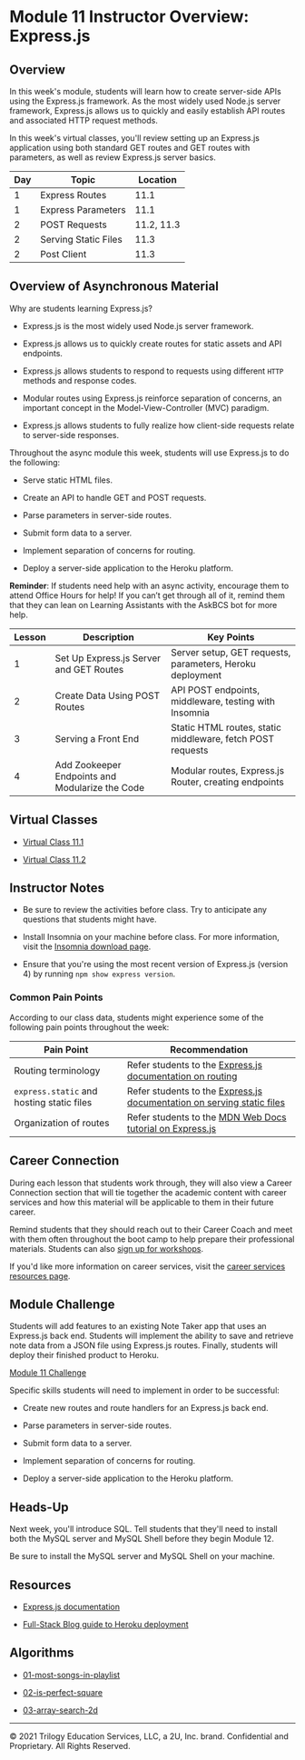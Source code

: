 # Module 11 Instructor Overview: Express.js

## Overview

In this week's module, students will learn how to create server-side APIs using the Express.js framework. As the most widely used Node.js server framework, Express.js allows us to quickly and easily establish API routes and associated HTTP request methods.

In this week's virtual classes, you'll review setting up an Express.js application using both standard GET routes and GET routes with parameters, as well as review Express.js server basics.

| Day | Topic                | Location   |
| --- | -------------------- | ---------- |
| 1   | Express Routes       | 11.1       |
| 1   | Express Parameters   | 11.1       |
| 2   | POST Requests        | 11.2, 11.3 |
| 2   | Serving Static Files | 11.3       |
| 2   | Post Client          | 11.3       |

## Overview of Asynchronous Material

Why are students learning Express.js?

* Express.js is the most widely used Node.js server framework.

* Express.js allows us to quickly create routes for static assets and API endpoints.

* Express.js allows students to respond to requests using different `HTTP` methods and response codes.

* Modular routes using Express.js reinforce separation of concerns, an important concept in the Model-View-Controller (MVC) paradigm.

* Express.js allows students to fully realize how client-side requests relate to server-side responses.

Throughout the async module this week, students will use Express.js to do the following:

* Serve static HTML files.

* Create an API to handle GET and POST requests.

* Parse parameters in server-side routes.

* Submit form data to a server.

* Implement separation of concerns for routing.

* Deploy a server-side application to the Heroku platform.

**Reminder**: If students need help with an async activity, encourage them to attend Office Hours for help! If you can’t get through all of it, remind them that they can lean on Learning Assistants with the AskBCS bot for more help.

| Lesson | Description                                     | Key Points                                                   |
| ------ | ----------------------------------------------- | ------------------------------------------------------------ |
| 1      | Set Up Express.js Server and GET Routes         | Server setup, GET requests, parameters, Heroku deployment  |
| 2      | Create Data Using POST Routes                   | API POST endpoints, middleware, testing with Insomnia      |
| 3      | Serving a Front End                             | Static HTML routes, static middleware, fetch POST requests |
| 4      | Add Zookeeper Endpoints and Modularize the Code | Modular routes, Express.js Router, creating endpoints           |

## Virtual Classes

* [Virtual Class 11.1](./11.1-REQUIRED.md)

* [Virtual Class 11.2](./11.2-REQUIRED.md)

## Instructor Notes

* Be sure to review the activities before class. Try to anticipate any questions that students might have.

* Install Insomnia on your machine before class. For more information, visit the [Insomnia download page](https://insomnia.rest/download).

* Ensure that you're using the most recent version of Express.js (version 4) by running `npm show express version`.

### Common Pain Points

According to our class data, students might experience some of the following pain points throughout the week:

| Pain Point                                | Recommendation                                                                                                                 |
| --- | --- |
| Routing terminology                       | Refer students to the [Express.js documentation on routing](https://expressjs.com/en/guide/routing.html)                                   |
| `express.static` and hosting static files | Refer students to the [Express.js documentation on serving static files](https://expressjs.com/en/starter/static-files.html)                  |
| Organization of routes                    | Refer students to the [MDN Web Docs tutorial on Express.js](https://developer.mozilla.org/en-US/docs/Learn/Server-side/Express_Nodejs/routes) |

## Career Connection

During each lesson that students work through, they will also view a Career Connection section that will tie together the academic content with career services and how this material will be applicable to them in their future career.

Remind students that they should reach out to their Career Coach and meet with them often throughout the boot camp to help prepare their professional materials. Students can also [sign up for workshops](https://careerservicesonlineevents.splashthat.com/).

If you'd like more information on career services, visit the [career services resources page](https://careernetwork.2u.com//).

## Module Challenge

Students will add features to an existing Note Taker app that uses an Express.js back end. Students will implement the ability to save and retrieve note data from a JSON file using Express.js routes. Finally, students will deploy their finished product to Heroku.

[Module 11 Challenge](../../01-Class-Content/11-Express/02-Challenge/README.md)

Specific skills students will need to implement in order to be successful:

* Create new routes and route handlers for an Express.js back end.

* Parse parameters in server-side routes.

* Submit form data to a server.

* Implement separation of concerns for routing.

* Deploy a server-side application to the Heroku platform.

## Heads-Up

Next week, you'll introduce SQL. Tell students that they'll need to install both the MySQL server and MySQL Shell before they begin Module 12.

Be sure to install the MySQL server and MySQL Shell on your machine.

## Resources

* [Express.js documentation](https://expressjs.com/en/api.html)

* [Full-Stack Blog guide to Heroku deployment](https://coding-boot-camp.github.io/full-stack/heroku/heroku-deployment-guide)

## Algorithms

* [01-most-songs-in-playlist](../../01-Class-Content/11-Express/03-Algorithms/01-most-songs-in-playlist)

* [02-is-perfect-square](../../01-Class-Content/11-Express/03-Algorithms/02-is-perfect-square)

* [03-array-search-2d](../../01-Class-Content/11-Express/03-Algorithms/03-array-search-2d)

---
© 2021 Trilogy Education Services, LLC, a 2U, Inc. brand. Confidential and Proprietary. All Rights Reserved.
